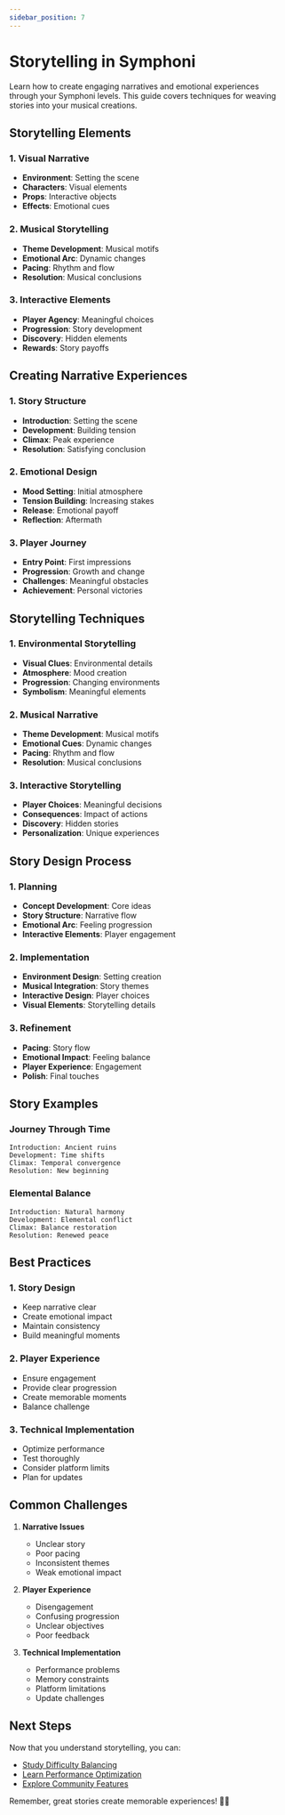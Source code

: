 ```yaml
---
sidebar_position: 7
---
```


# Storytelling in Symphoni

Learn how to create engaging narratives and emotional experiences through your Symphoni levels. This guide covers techniques for weaving stories into your musical creations.

## Storytelling Elements

### 1. Visual Narrative
- **Environment**: Setting the scene
- **Characters**: Visual elements
- **Props**: Interactive objects
- **Effects**: Emotional cues

### 2. Musical Storytelling
- **Theme Development**: Musical motifs
- **Emotional Arc**: Dynamic changes
- **Pacing**: Rhythm and flow
- **Resolution**: Musical conclusions

### 3. Interactive Elements
- **Player Agency**: Meaningful choices
- **Progression**: Story development
- **Discovery**: Hidden elements
- **Rewards**: Story payoffs

## Creating Narrative Experiences

### 1. Story Structure
- **Introduction**: Setting the scene
- **Development**: Building tension
- **Climax**: Peak experience
- **Resolution**: Satisfying conclusion

### 2. Emotional Design
- **Mood Setting**: Initial atmosphere
- **Tension Building**: Increasing stakes
- **Release**: Emotional payoff
- **Reflection**: Aftermath

### 3. Player Journey
- **Entry Point**: First impressions
- **Progression**: Growth and change
- **Challenges**: Meaningful obstacles
- **Achievement**: Personal victories

## Storytelling Techniques

### 1. Environmental Storytelling
- **Visual Clues**: Environmental details
- **Atmosphere**: Mood creation
- **Progression**: Changing environments
- **Symbolism**: Meaningful elements

### 2. Musical Narrative
- **Theme Development**: Musical motifs
- **Emotional Cues**: Dynamic changes
- **Pacing**: Rhythm and flow
- **Resolution**: Musical conclusions

### 3. Interactive Storytelling
- **Player Choices**: Meaningful decisions
- **Consequences**: Impact of actions
- **Discovery**: Hidden stories
- **Personalization**: Unique experiences

## Story Design Process

### 1. Planning
- **Concept Development**: Core ideas
- **Story Structure**: Narrative flow
- **Emotional Arc**: Feeling progression
- **Interactive Elements**: Player engagement

### 2. Implementation
- **Environment Design**: Setting creation
- **Musical Integration**: Story themes
- **Interactive Design**: Player choices
- **Visual Elements**: Storytelling details

### 3. Refinement
- **Pacing**: Story flow
- **Emotional Impact**: Feeling balance
- **Player Experience**: Engagement
- **Polish**: Final touches

## Story Examples

### Journey Through Time
```
Introduction: Ancient ruins
Development: Time shifts
Climax: Temporal convergence
Resolution: New beginning
```

### Elemental Balance
```
Introduction: Natural harmony
Development: Elemental conflict
Climax: Balance restoration
Resolution: Renewed peace
```

## Best Practices

### 1. Story Design
- Keep narrative clear
- Create emotional impact
- Maintain consistency
- Build meaningful moments

### 2. Player Experience
- Ensure engagement
- Provide clear progression
- Create memorable moments
- Balance challenge

### 3. Technical Implementation
- Optimize performance
- Test thoroughly
- Consider platform limits
- Plan for updates

## Common Challenges

1. **Narrative Issues**
   - Unclear story
   - Poor pacing
   - Inconsistent themes
   - Weak emotional impact

2. **Player Experience**
   - Disengagement
   - Confusing progression
   - Unclear objectives
   - Poor feedback

3. **Technical Implementation**
   - Performance problems
   - Memory constraints
   - Platform limitations
   - Update challenges

## Next Steps

Now that you understand storytelling, you can:

- [Study Difficulty Balancing](/symphoni-composer/guide/map-design/difficulty)
- [Learn Performance Optimization](/symphoni-composer/guide/map-design/optimization)
- [Explore Community Features](/symphoni-composer/guide/community/features)

Remember, great stories create memorable experiences! 🎵✨ 